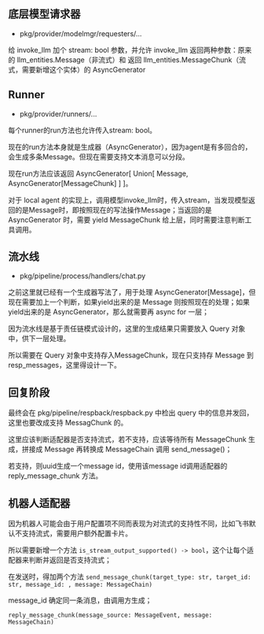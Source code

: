 ## 底层模型请求器

- pkg/provider/modelmgr/requesters/...

给 invoke_llm 加个 stream: bool 参数，并允许 invoke_llm 返回两种参数：原来的 llm_entities.Message（非流式）和 返回 llm_entities.MessageChunk（流式，需要新增这个实体）的 AsyncGenerator

## Runner

- pkg/provider/runners/...

每个runner的run方法也允许传入stream: bool。

现在的run方法本身就是生成器（AsyncGenerator），因为agent是有多回合的，会生成多条Message。但现在需要支持文本消息可以分段。

现在run方法应该返回 AsyncGenerator[ Union[ Message, AsyncGenerator[MessageChunk] ] ]。

对于 local agent 的实现上，调用模型invoke_llm时，传入stream，当发现模型返回的是Message时，即按照现在的写法操作Message；当返回的是 AsyncGenerator 时，需要 yield MessageChunk 给上层，同时需要注意判断工具调用。

## 流水线

- pkg/pipeline/process/handlers/chat.py

之前这里就已经有一个生成器写法了，用于处理 AsyncGenerator[Message]，但现在需要加上一个判断，如果yield出来的是 Message 则按照现在的处理；如果yield出来的是 AsyncGenerator，那么就需要再 async for 一层；

因为流水线是基于责任链模式设计的，这里的生成结果只需要放入 Query 对象中，供下一层处理。

所以需要在 Query 对象中支持存入MessageChunk，现在只支持存 Message 到 resp_messages，这里得设计一下。

## 回复阶段

最终会在 pkg/pipeline/respback/respback.py 中检出 query 中的信息并发回，这里也要改成支持 MessagChunk 的。

这里应该判断适配器是否支持流式，若不支持，应该等待所有 MessageChunk 生成，拼接成 Message 再转换成 MessageChain 调用 send_message()；

若支持，则uuid生成一个message id，使用该message id调用适配器的 reply_message_chunk 方法。

## 机器人适配器

因为机器人可能会由于用户配置项不同而表现为对流式的支持性不同，比如飞书默认不支持流式，需要用户额外配置卡片。

所以需要新增一个方法 `is_stream_output_supported() -> bool`，这个让每个适配器来判断并返回是否支持流式；

在发送时，得加两个方法 `send_message_chunk(target_type: str, target_id: str, message_id: , message: MessageChain)`

message_id 确定同一条消息，由调用方生成；

`reply_message_chunk(message_source: MessageEvent, message: MessageChain)`